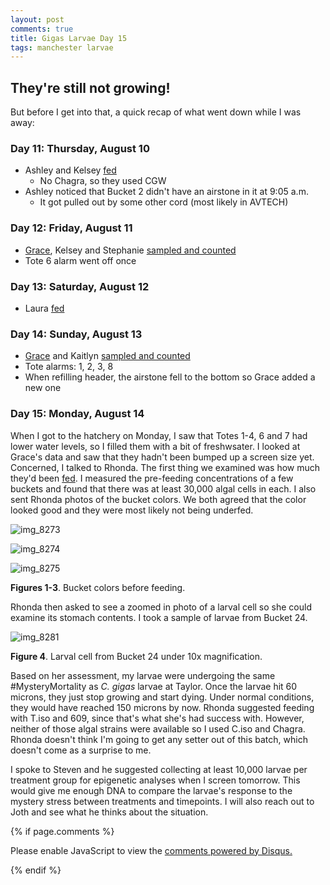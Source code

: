 ```yaml
---
layout: post
comments: true
title: Gigas Larvae Day 15
tags: manchester larvae
---
```


## They're still not growing!

But before I get into that, a quick recap of what went down while I was away:

### Day 11: Thursday, August 10

- Ashley and Kelsey [fed](https://github.com/RobertsLab/project-oyster-oa/blob/master/data/Manchester/2017-07-30-Pacific-Oyster-Larvae/2017-07-30-Feeding.xlsx)
  - No Chagra, so they used CGW
- Ashley noticed that Bucket 2 didn't have an airstone in it at 9:05 a.m.
  - It got pulled out by some other cord (most likely in AVTECH)

### Day 12: Friday, August 11

- [Grace](https://genefish.wordpress.com/2017/08/16/graces-notebook-manchester-august-11th-and-13th-2017/), Kelsey and Stephanie [sampled and counted](https://github.com/RobertsLab/project-oyster-oa/blob/master/data/Manchester/2017-07-30-Pacific-Oyster-Larvae/2017-08-02-Larvae-Counts.xlsx)
- Tote 6 alarm went off once

### Day 13: Saturday, August 12

- Laura [fed](https://github.com/RobertsLab/project-oyster-oa/blob/master/data/Manchester/2017-07-30-Pacific-Oyster-Larvae/2017-07-30-Feeding.xlsx)

### Day 14: Sunday, August 13

- [Grace](https://genefish.wordpress.com/2017/08/16/graces-notebook-manchester-august-11th-and-13th-2017/) and Kaitlyn [sampled and counted](https://github.com/RobertsLab/project-oyster-oa/blob/master/data/Manchester/2017-07-30-Pacific-Oyster-Larvae/2017-08-02-Larvae-Counts.xlsx)
- Tote alarms: 1, 2, 3, 8
- When refilling header, the airstone fell to the bottom so Grace added a new one

### Day 15: Monday, August 14

When I got to the hatchery on Monday, I saw that Totes 1-4, 6 and 7 had lower water levels, so I filled them with a bit of freshwsater. I looked at Grace's data and saw that they hadn't been bumped up a screen size yet. Concerned, I talked to Rhonda. The first thing we examined was how much they'd been [fed](https://github.com/RobertsLab/project-oyster-oa/blob/master/data/Manchester/2017-07-30-Pacific-Oyster-Larvae/2017-07-30-Feeding.xlsx). I measured the pre-feeding concentrations of a few buckets and found that there was at least 30,000 algal cells in each. I also sent Rhonda photos of the bucket colors. We both agreed that the color looked good and they were most likely not being underfed.

![img_8273](https://user-images.githubusercontent.com/22335838/29897482-eb894570-8d95-11e7-92cd-8cc6d24e2a99.JPG)

![img_8274](https://user-images.githubusercontent.com/22335838/29897481-eb862c82-8d95-11e7-8dab-a6998cc9041f.JPG)

![img_8275](https://user-images.githubusercontent.com/22335838/29897483-eb8c40e0-8d95-11e7-89b8-b0d1f95cb3a2.JPG)

**Figures 1-3**. Bucket colors before feeding.

Rhonda then asked to see a zoomed in photo of a larval cell so she could examine its stomach contents. I took a sample of larvae from Bucket 24.

![img_8281](https://user-images.githubusercontent.com/22335838/29897753-4d662fd2-8d97-11e7-84fa-f2bbbf94c78d.JPG)

**Figure 4**. Larval cell from Bucket 24 under 10x magnification.

Based on her assessment, my larvae were undergoing the same #MysteryMortality as *C. gigas* larvae at Taylor. Once the larvae hit 60 microns, they just stop growing and start dying. Under normal conditions, they would have reached 150 microns by now. Rhonda suggested feeding with T.iso and 609, since that's what she's had success with. However, neither of those algal strains were available so I used C.iso and Chagra. Rhonda doesn't think I'm going to get any setter out of this batch, which doesn't come as a surprise to me.

I spoke to Steven and he suggested collecting at least 10,000 larvae per treatment group for epigenetic analyses when I screen tomorrow. This would give me enough DNA to compare the larvae's response to the mystery stress between treatments and timepoints. I will also reach out to Joth and see what he thinks about the situation.

{% if page.comments %}

<div id="disqus_thread"></div>
<script>

/**
*  RECOMMENDED CONFIGURATION VARIABLES: EDIT AND UNCOMMENT THE SECTION BELOW TO INSERT DYNAMIC VALUES FROM YOUR PLATFORM OR CMS.
*  LEARN WHY DEFINING THESE VARIABLES IS IMPORTANT: https://disqus.com/admin/universalcode/#configuration-variables*/
/*
var disqus_config = function () {
this.page.url = PAGE_URL;  // Replace PAGE_URL with your page's canonical URL variable
this.page.identifier = PAGE_IDENTIFIER; // Replace PAGE_IDENTIFIER with your page's unique identifier variable
};
*/
(function() { // DON'T EDIT BELOW THIS LINE
var d = document, s = d.createElement('script');
s.src = 'https://the-responsible-grad-student.disqus.com/embed.js';
s.setAttribute('data-timestamp', +new Date());
(d.head || d.body).appendChild(s);
})();
</script>
<noscript>Please enable JavaScript to view the <a href="https://disqus.com/?ref_noscript">comments powered by Disqus.</a></noscript>

{% endif %}

<script id="dsq-count-scr" src="//the-responsible-grad-student.disqus.com/count.js" async></script>

